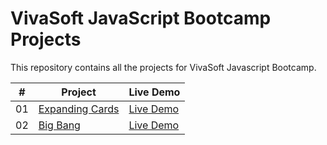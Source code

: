 # VivaSoft JavaScript Bootcamp Projects

This repository contains all the projects for VivaSoft Javascript Bootcamp.

|  #  | Project                                                                                         | Live Demo                                                           |
| :-: | ----------------------------------------------------------------------------------------------- | ------------------------------------------------------------------- |
| 01  | [Expanding Cards](https://github.com/vivasoft-ltd/javascript-bootcamp/tree/develop/projects/expanding-cards) | [Live Demo](https://blackbox47.github.io/expanding-cards/) |
| 02  | [Big Bang](https://github.com/vivasoft-ltd/javascript-bootcamp/tree/develop/projects/big-bang) | [Live Demo](https://blackbox47.github.io/big-bang/) |
